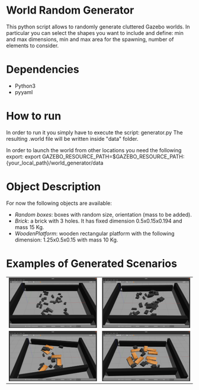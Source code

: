 # World Random Generator
This python script allows to randomly generate cluttered Gazebo worlds. In particular you can select the shapes you want to include and define: min and max dimensions, min and max area for the spawning, number of elements to consider.

# Dependencies
- Python3
- pyyaml

# How to run
In order to run it you simply have to execute the script: generator.py
The resulting .world file will be written inside "data" folder.

In order to launch the world from other locations you need the following export:
    export GAZEBO_RESOURCE_PATH=$GAZEBO_RESOURCE_PATH:{your_local_path}/world_generator/data

# Object Description
For now the following objects are available:
- _Random boxes_: boxes with random size, orientation (mass to be added).
- _Brick_: a brick with 3 holes. It has fixed dimension 0.5x0.15x0.194 and mass 15 Kg.
- _WoodenPlatform_: wooden rectangular platform with the following dimension: 1.25x0.5x0.15 with mass 10 Kg.


# Examples of Generated Scenarios

<table>
    <tr>
        <td>
            <img src="https://github.com/ADVRHumanoids/world_generator/blob/custom_meshes/examples/Example1.png?raw=true"/>
        </td>
        <td>
            <img src="https://github.com/ADVRHumanoids/world_generator/blob/custom_meshes/examples/Example2.png?raw=true"/>
        </td>
    </tr>
    <tr>
        <td>
            <img src="https://github.com/ADVRHumanoids/world_generator/blob/custom_meshes/examples/Example3.png?raw=true"/>
        </td>
        <td>
            <img src="https://github.com/ADVRHumanoids/world_generator/blob/custom_meshes/examples/Example4.png?raw=true"/>
        </td>
    </tr>
</table>
